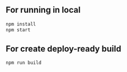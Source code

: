 
## For running in local

```bash
npm install
npm start
```

## For create deploy-ready build

```bash
npm run build
```